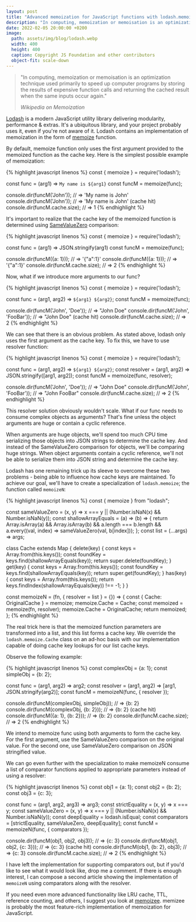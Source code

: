 ```yaml
---
layout: post
title: "Advanced memoization for JavaScript functions with lodash.memoize"
description: "In computing, memoization or memoisation is an optimization technique used primarily to speed up computer programs by storing the results of expensive function calls and returning the cached result when the same inputs occur again."
date: 2022-02-05 20:00:00 +0200
image:
  path: assets/img/blog/lodash.webp
  width: 400
  height: 400
  caption: Copyright JS Foundation and other contributors
  object-fit: scale-down
---
```


<blockquote class="blockquote lead">
  <p>
    "In computing, memoization or memoisation is an optimization technique used primarily to speed up 
    computer programs by storing the results of expensive function calls and returning the cached result
    when the same inputs occur again."
  </p>
  <footer class="blockquote-footer"><cite title="Wikipedia on Memoization">Wikipedia on Memoization</cite></footer>
</blockquote>

[Lodash](https://lodash.com/) is a modern JavaScript utility library delivering modularity, performance & extras.
It's a ubiquitous library, and your project probably uses it, even if you're not aware of it.
Lodash contains an implementation of memoization in the form of [memoize](https://lodash.com/docs/4.17.15#memoize) function. 

By default, memoize function only uses the first argument provided to the memoized function as the cache key. 
Here is the simplest possible example of memoization:

{% highlight javascript linenos %}
const { memoize } = require('lodash');

const func = (arg1) => `My name is ${arg1}`
const funcM = memoize(func);

console.dir(funcM('John')); // => 'My name is John'
console.dir(funcM('John')); // => 'My name is John' (cache hit)
console.dir(funcM.cache.size); // => 1
{% endhighlight %}

It's important to realize that the cache key of the memoized function is determined using [SameValueZero](https://tc39.es/ecma262/multipage/abstract-operations.html#sec-samevaluezero) comparison:

{% highlight javascript linenos %}
const { memoize } = require('lodash');

const func = (arg1) => JSON.stringify(arg1)
const funcM = memoize(func);

console.dir(funcM({a: 1})); // => '{"a":1}'
console.dir(funcM({a: 1})); // => '{"a":1}'
console.dir(funcM.cache.size); // => 2
{% endhighlight %}

Now, what if we introduce more arguments to our func? 

{% highlight javascript linenos %}
const { memoize } = require('lodash');

const func = (arg1, arg2) => `${arg1} ${arg2}`;
const funcM = memoize(func);

console.dir(funcM('John', 'Doe')); // => "John Doe"
console.dir(funcM('John', 'FooBar')); // => "John Doe" (cache hit)
console.dir(funcM.cache.size); // => 2
{% endhighlight %}

We can see that there is an obvious problem. As stated above, lodash only uses the first argument
as the cache key. To fix this, we have to use resolver function:

{% highlight javascript linenos %}
const { memoize } = require('lodash');

const func = (arg1, arg2) => `${arg1} ${arg2}`;
const resolver = (arg1, arg2) => JSON.stringify([arg1, arg2]);
const funcM = memoize(func, resolver);

console.dir(funcM('John', 'Doe')); // => "John Doe"
console.dir(funcM('John', 'FooBar')); // => "John FooBar"
console.dir(funcM.cache.size); // => 2
{% endhighlight %}

This resolver solution obviously wouldn't scale. What if our func needs to consume complex objects as arguments?
That's fine unless the object arguments are huge or contain a cyclic reference.

When arguments are huge objects, we'll spend too much CPU time serializing those objects into JSON strings 
to determine the cache key. And instead of the SameValueZero comparison for objects, we'll be comparing huge strings.
When object arguments contain a cyclic reference, we'll not be able to serialize them into JSON string and determine the cache key.

Lodash has one remaining trick up its sleeve to overcome these two problems - being able to influence how 
cache keys are maintained. To achieve our goal, we'll have to create a specialization of `lodash.memoize`;
the function called `memoizeN`:

{% highlight javascript linenos %}
const { memoize } from "lodash";

const sameValueZero = (x, y) => x === y || (Number.isNaN(x) && Number.isNaN(y));
const shallowArrayEquals = (a) => (b) => {
  return Array.isArray(a) && Array.isArray(b)
    && a.length === b.length
    && a.every((val, index) => sameValueZero(val, b[index]));
};
const list = (...args) => args;

class Cache extends Map {
  delete(key) {
    const keys = Array.from(this.keys());
    const foundKey = keys.find(shallowArrayEquals(key));
    return super.delete(foundKey);
  }
  get(key) {
    const keys = Array.from(this.keys());
    const foundKey = keys.find(shallowArrayEquals(key));
    return super.get(foundKey);
  }
  has(key) {
    const keys = Array.from(this.keys());
    return keys.findIndex(shallowArrayEquals(key)) !== -1;
  }
}

const memoizeN = (fn, { resolver = list } = {}) => {
  const { Cache: OriginalCache } = memoize;
  memoize.Cache = Cache;
  const memoized = memoize(fn, resolver);
  memoize.Cache = OriginalCache;
  return memoized;
};
{% endhighlight %}

The real trick here is that the memoized function parameters are transformed into a list, and this list forms a cache key.
We override the `lodash.memoize.Cache` class on an ad-hoc basis with our implementation capable of doing cache key
lookups for our list cache keys.

Observe the following example:

{% highlight javascript linenos %}
const complexObj = {a: 1};
const simpleObj = {b: 2};

const func = (arg1, arg2) => arg2;
const resolver = (arg1, arg2) => [arg1, JSON.stringify(arg2)];
const funcM = memoizeN(func, { resolver });

console.dir(funcM(complexObj, simpleObj)); // => {b: 2}
console.dir(funcM(complexObj, {b: 2})); // => {b: 2} (cache hit)
console.dir(funcM({a: 1}, {b: 2})); // => {b: 2}
console.dir(funcM.cache.size); // => 2
{% endhighlight %}

We intend to memoize func using both arguments to form the cache key. For the first argument,
use the SameValueZero comparison on the original value. For the second one, use SameValueZero comparison
on JSON stringified value.

We can go even further with the specialization to make memoizeN consume a list of comparator functions applied
to appropriate parameters instead of using a resolver:

{% highlight javascript linenos %}
const obj1 = {a: 1};
const obj2 = {b: 2};
const obj3 = {c: 3};

const func = (arg1, arg2, arg3) => arg3;
const strictEquality = (x, y) => x === y;
const sameValueZero = (x, y) => x === y || (Number.isNaN(x) && Number.isNaN(y));
const deepEquality = lodash.isEqual;
const comparators = [strictEquality, sameValueZero, deepEquality];
const funcM = memoizeN(func, { comparators });

console.dir(funcM(obj1, obj2, obj3)); // => {c: 3}
console.dir(funcM(obj1, obj2, {c: 3})); // => {c: 3} (cache hit)
console.dir(funcM(obj1, {b: 2}, obj3); // => {c: 3}
console.dir(funcM.cache.size); // => 2
{% endhighlight %}

I have left the implementation for supporting comparators out, but if you'd like to see what it would look like, drop me a comment.
If there is enough interest, I can compose a second article showing the implementation of `memoizeN` 
using comparators along with the resolver.

If you need even more advanced functionality like LRU cache, TTL, reference counting, and others,
I suggest you look at [memoizee](https://github.com/medikoo/memoizee). memizee is probably the most
feature-rich implementation of memoization for JavaScript.
